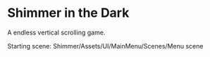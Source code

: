 # Shimmer in the Dark

A endless vertical scrolling game.

Starting scene: Shimmer/Assets/UI/MainMenu/Scenes/Menu scene
